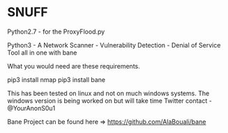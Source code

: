 # SNUFF
Python2.7 - for the ProxyFlood.py 

Python3 - A Network Scanner - Vulnerability Detection - Denial of Service Tool all in one with bane 

What you would need are these requirements.

pip3 install nmap
pip3 install bane

This has been tested on linux and not on much windows systems.
The windows version is being worked on but will take time Twitter contact - @YourAnonS0u1


Bane Project can be found here => https://github.com/AlaBouali/bane 

